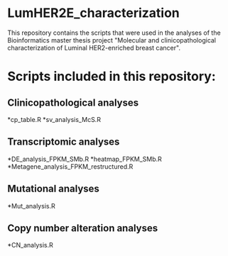 # LumHER2E_characterization
This repository contains the scripts that were used in the analyses of the Bioinformatics master thesis project "Molecular and clinicopathological characterization of Luminal HER2-enriched breast cancer".

# Scripts included in this repository:
## Clinicopathological analyses
*cp_table.R
*sv_analysis_McS.R
## Transcriptomic analyses
*DE_analysis_FPKM_SMb.R
*heatmap_FPKM_SMb.R
*Metagene_analysis_FPKM_restructured.R
## Mutational analyses
*Mut_analysis.R
## Copy number alteration analyses
*CN_analysis.R
